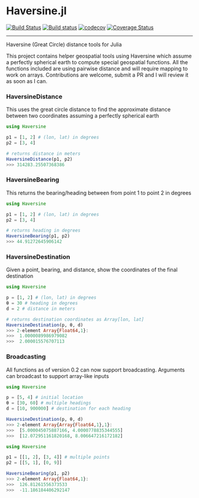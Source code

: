 # Haversine.jl

[![Build Status](https://travis-ci.com/techshot25/Haversine.jl.svg?branch=master)](https://travis-ci.com/techshot25/Haversine.jl)
[![Build status](https://ci.appveyor.com/api/projects/status/r28nu7ghasrwgwcj?svg=true)](https://ci.appveyor.com/project/techshot25/haversine-jl)
[![codecov](https://codecov.io/gh/techshot25/Haversine.jl/branch/master/graph/badge.svg?token=W0VM6KD0CW)](https://codecov.io/gh/techshot25/Haversine.jl)
[![Coverage Status](https://coveralls.io/repos/github/techshot25/Haversine.jl/badge.svg?branch=master)](https://coveralls.io/github/techshot25/Haversine.jl?branch=master)

---

Haversine (Great Circle) distance tools for Julia

This project contains helper geospatial tools using Haversine which assume a perfectly spherical earth to compute special geospatial functions. All the functions included are using pairwise distance and will require mapping to work on arrays. Contributions are welcome, submit a PR and I will review it as soon as I can.

### HaversineDistance
This uses the great circle distance to find the approximate distance between two coordinates assuming a perfectly spherical earth

```julia
using Haversine

p1 = [1, 2] # (lon, lat) in degrees
p2 = [3, 4]

# returns distance in meters
HaversineDistance(p1, p2)
>>> 314283.25507368386
```

### HaversineBearing
This returns the bearing/heading between from point 1 to point 2 in degrees

```julia
using Haversine

p1 = [1, 2] # (lon, lat) in degrees
p2 = [3, 4]

# returns heading in degrees
HaversineBearing(p1, p2)
>>> 44.91272645906142
```

### HaversineDestination
Given a point, bearing, and distance, show the coordinates of the final destination

```julia
using Haversine

p = [1, 2] # (lon, lat) in degrees
θ = 30 # heading in degrees
d = 2 # distance in meters

# returns destination coordinates as Array[lon, lat]
HaversineDestination(p, θ, d)
>>> 2-element Array{Float64,1}:
>>>  1.0000089986979082
>>>  2.000015576707113
```

### Broadcasting
All functions as of version 0.2 can now support broadcasting. Arguments can broadcast to support array-like inputs

```julia
using Haversine

p = [5, 4] # initial location
θ = [30, 60] # multiple headings
d = [10, 900000] # destination for each heading

HaversineDestination(p, θ, d)
>>> 2-element Array{Array{Float64,1},1}:
>>>  [5.000045075887166, 4.0000778835344555]
>>>  [12.072951161820168, 8.006647216172182]
```

```julia
using Haversine

p1 = [[1, 2], [3, 4]] # multiple points
p2 = [[5, 1], [0, 9]]

HaversineBearing(p1, p2)
>>> 2-element Array{Float64,1}:
>>>  126.81261556373533
>>>  -11.186184406292147
```

